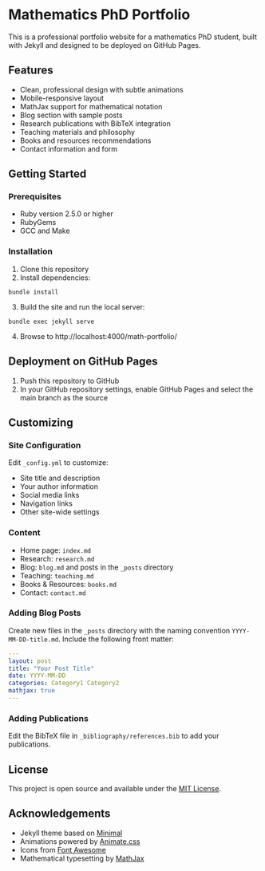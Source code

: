 # Mathematics PhD Portfolio

This is a professional portfolio website for a mathematics PhD student, built with Jekyll and designed to be deployed on GitHub Pages.

## Features

- Clean, professional design with subtle animations
- Mobile-responsive layout
- MathJax support for mathematical notation
- Blog section with sample posts
- Research publications with BibTeX integration
- Teaching materials and philosophy
- Books and resources recommendations
- Contact information and form

## Getting Started

### Prerequisites

- Ruby version 2.5.0 or higher
- RubyGems
- GCC and Make

### Installation

1. Clone this repository
2. Install dependencies:
```
bundle install
```

3. Build the site and run the local server:
```
bundle exec jekyll serve
```

4. Browse to http://localhost:4000/math-portfolio/

## Deployment on GitHub Pages

1. Push this repository to GitHub
2. In your GitHub repository settings, enable GitHub Pages and select the main branch as the source

## Customizing

### Site Configuration

Edit `_config.yml` to customize:
- Site title and description
- Your author information
- Social media links
- Navigation links
- Other site-wide settings

### Content

- Home page: `index.md`
- Research: `research.md`
- Blog: `blog.md` and posts in the `_posts` directory
- Teaching: `teaching.md`
- Books & Resources: `books.md`
- Contact: `contact.md`

### Adding Blog Posts

Create new files in the `_posts` directory with the naming convention `YYYY-MM-DD-title.md`. Include the following front matter:

```yaml
---
layout: post
title: "Your Post Title"
date: YYYY-MM-DD
categories: Category1 Category2
mathjax: true
---
```

### Adding Publications

Edit the BibTeX file in `_bibliography/references.bib` to add your publications.

## License

This project is open source and available under the [MIT License](LICENSE).

## Acknowledgements

- Jekyll theme based on [Minimal](https://github.com/pages-themes/minimal)
- Animations powered by [Animate.css](https://animate.style/)
- Icons from [Font Awesome](https://fontawesome.com/)
- Mathematical typesetting by [MathJax](https://www.mathjax.org/)
